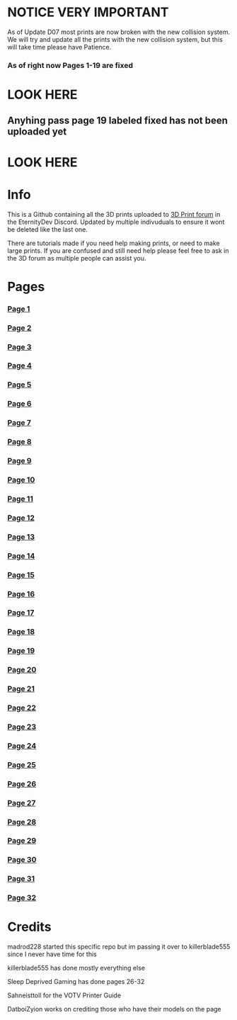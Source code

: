 # NOTICE VERY IMPORTANT
As of Update D07 most prints are now broken with the new collision system. We will try and update all the prints with the new collision system, but this will take time please have Patience.
### As of right now Pages 1-19 are fixed


# LOOK HERE
## Anyhing pass page 19 labeled fixed has not been uploaded yet
# LOOK HERE


# Info
This is a Github containing all the 3D prints uploaded to [3D Print forum](https://discord.com/channels/512287844258021376/1132040858343059638) in the EternityDev Discord. Updated by multiple indivuduals to ensure it wont be deleted like the last one.

There are tutorials made if you need help making prints, or need to make large prints. If you are confused and still need help please feel free to ask in the 3D forum as multiple people can assist you.

# Pages
### [Page 1](https://github.com/madrod228/voicesoftheprinter/blob/main/Page%2001.md)
### [Page 2](https://github.com/madrod228/voicesoftheprinter/blob/main/Page%2002.md)
### [Page 3](https://github.com/madrod228/voicesoftheprinter/blob/main/Page%2003.md)
### [Page 4](https://github.com/madrod228/voicesoftheprinter/blob/main/Page%2004.md)
### [Page 5](https://github.com/madrod228/voicesoftheprinter/blob/main/Page%2005.md)
### [Page 6](https://github.com/madrod228/voicesoftheprinter/blob/main/Page%2006.md)
### [Page 7](https://github.com/madrod228/voicesoftheprinter/blob/main/Page%2007.md)
### [Page 8](https://github.com/madrod228/voicesoftheprinter/blob/main/Page%2008.md)
### [Page 9](https://github.com/madrod228/voicesoftheprinter/blob/main/Page%2009.md)
### [Page 10](https://github.com/madrod228/voicesoftheprinter/blob/main/Page%2010.md)
### [Page 11](https://github.com/madrod228/voicesoftheprinter/blob/main/Page%2011.md)
### [Page 12](https://github.com/madrod228/voicesoftheprinter/blob/main/Page%2012.md)
### [Page 13](https://github.com/madrod228/voicesoftheprinter/blob/main/Page%2013.md)
### [Page 14](https://github.com/madrod228/voicesoftheprinter/blob/main/Page%2014.md)
### [Page 15](https://github.com/madrod228/voicesoftheprinter/blob/main/Page%2015.md)
### [Page 16](https://github.com/madrod228/voicesoftheprinter/blob/main/Page%2016.md)
### [Page 17](https://github.com/madrod228/voicesoftheprinter/blob/main/Page%2017.md)
### [Page 18](https://github.com/madrod228/voicesoftheprinter/blob/main/Page%2018.md)
### [Page 19](https://github.com/madrod228/voicesoftheprinter/blob/main/Page%2019.md)
### [Page 20](https://github.com/madrod228/voicesoftheprinter/blob/main/Page%2020.md)
### [Page 21](https://github.com/madrod228/voicesoftheprinter/blob/main/Page%2021.md)
### [Page 22](https://github.com/madrod228/voicesoftheprinter/blob/main/Page%2022.md)
### [Page 23](https://github.com/madrod228/voicesoftheprinter/blob/main/Page%2023.md)
### [Page 24](https://github.com/madrod228/voicesoftheprinter/blob/main/Page%2024.md)
### [Page 25](https://github.com/madrod228/voicesoftheprinter/blob/main/Page%2025.md)
### [Page 26](https://github.com/madrod228/voicesoftheprinter/blob/main/Page%2026.md)
### [Page 27](https://github.com/madrod228/voicesoftheprinter/blob/main/Page%2027.md)
### [Page 28](https://github.com/madrod228/voicesoftheprinter/blob/main/Page%2028.md)
### [Page 29](https://github.com/madrod228/voicesoftheprinter/blob/main/Page%2029.md)
### [Page 30](https://github.com/madrod228/voicesoftheprinter/blob/main/Page%2030.md)
### [Page 31](https://github.com/madrod228/voicesoftheprinter/blob/main/Page%2031.md)
### [Page 32](https://github.com/madrod228/voicesoftheprinter/blob/main/Page%2032.md)
# Credits
madrod228 started this specific repo but im passing it over to killerblade555 since I never have time for this

killerblade555 has done mostly everything else

Sleep Deprived Gaming has done pages 26-32

Sahneisttoll for the VOTV Printer Guide

DatboiZyion works on crediting those who have their models on the page
